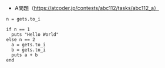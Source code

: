 - A問題（https://atcoder.jp/contests/abc112/tasks/abc112_a）

```
n = gets.to_i

if n == 1
  puts "Hello World"
else n == 2
  a = gets.to_i
  b = gets.to_i
  puts a + b
end
```
